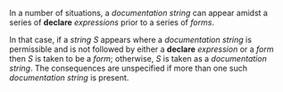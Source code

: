  



In a number of situations, a *documentation string* can appear amidst a series of **declare** *expressions* prior to a series of *forms*. 



In that case, if a *string S* appears where a *documentation string* is permissible and is not followed by either a **declare** *expression* or a *form* then *S* is taken to be a *form*; otherwise, *S* is taken as a *documentation string*. The consequences are unspecified if more than one such *documentation string* is present.  







